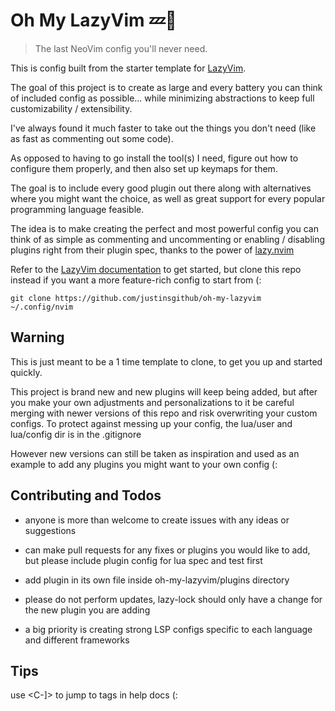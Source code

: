 # Oh My LazyVim 💤🔌

> The last NeoVim config you'll never need.

This is config built from the starter template for [LazyVim](https://github.com/LazyVim/LazyVim).

The goal of this project is to create as large and every battery you can think of included config as possible... while minimizing abstractions to keep full customizability / extensibility.

I've always found it much faster to take out the things you don't need (like as fast as commenting out some code).

As opposed to having to go install the tool(s) I need, figure out how to configure them properly, and then also set up keymaps for them.

The goal is to include every good plugin out there along with alternatives where you might want the choice, as well as great support for every popular programming language feasible.

The idea is to make creating the perfect and most powerful config you can think of as simple as commenting and uncommenting or enabling / disabling plugins right from their plugin spec, thanks to the power of [lazy.nvim](https://github.com/folke/lazy.nvim)

Refer to the [LazyVim documentation](https://lazyvim.github.io/installation) to get started, but clone this repo instead if you want a more feature-rich config to start from (:

`git clone https://github.com/justinsgithub/oh-my-lazyvim ~/.config/nvim`

## Warning

This is just meant to be a 1 time template to clone, to get you up and started quickly.

This project is brand new and new plugins will keep being added, but after you make your own adjustments and personalizations to it be careful merging with newer versions of this repo and risk overwriting your custom configs. To protect against messing up your config, the lua/user and lua/config dir is in the .gitignore

However new versions can still be taken as inspiration and used as an example to add any plugins you might want to your own config (:

## Contributing and Todos

- anyone is more than welcome to create issues with any ideas or suggestions

- can make pull requests for any fixes or plugins you would like to add, but please include plugin config for lua spec and test first

- add plugin in its own file inside oh-my-lazyvim/plugins directory

- please do not perform updates, lazy-lock should only have a change for the new plugin you are adding

- a big priority is creating strong LSP configs specific to each language and different frameworks

## Tips

use <C-]> to jump to tags in help docs (:
